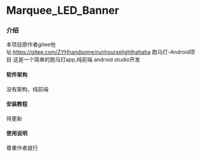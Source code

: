# Marquee_LED_Banner

### 介绍
本项目原作者gitee地址:https://gitee.com/ZYHhandsome/runhourselighthahaha
跑马灯-Android项目
这是一个简单的跑马灯app,纯前端 android studio开发

#### 软件架构

没有架构，纯前端

#### 安装教程

待更新

#### 使用说明

尊重作者就行


